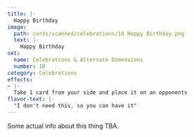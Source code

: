```yaml
---
title: |-
  Happy Birthday
image: 
  path: cards/scanned/celebrations/10 Happy Birthday.png
  text: |-
    Happy Birthday
set:
  name: Celebrations & Alternate Dimensions
  number: 10
category: Celebrations
effects: 
- |-
  Take 1 card from your side and place it on an opponents
flavor-text: |-
  "I don't need this, so you can have it"
---
```

Some actual info about this thing TBA.

